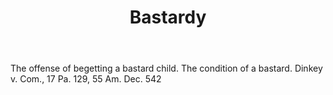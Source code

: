 ---
title: Bastardy
letter: B
permalink: "/definitions/bastardy.html"
body: The offense of begetting a bastard child. The condition of a bastard. Dinkey
  v. Com., 17 Pa. 129, 55 Am. Dec. 542
published_at: '2018-07-07'
source: Black's Law Dictionary
layout: post
---